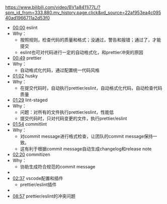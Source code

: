 https://www.bilibili.com/video/BV1a8411i77L/?spm_id_from=333.880.my_history.page.click&vd_source=22af953ea4c09540ad1966711a2d53f0

- [00:00](https://www.bilibili.com/video/BV1a8411i77L/?t=0.376#t=0.38) eslint
- Why：
	- 按照规则，检查代码的质量和格式；没通过，警告和报错；通过了，才能提交
	- eslint也可对代码进行一定的自动格式化，和prettier冲突的原因
- [00:49](https://www.bilibili.com/video/BV1a8411i77L/?t=49.104565#t=49.10) prettier
- Why：
	- 自动格式化代码，通过配置统一代码风格
- [01:02](https://www.bilibili.com/video/BV1a8411i77L/?t=62.006581#t=01:02.01) husky
- Why：
	- 在提交代码时，自动执行prettier/eslint，自动格式化代码，自动检查代码质量 
- [01:29](https://www.bilibili.com/video/BV1a8411i77L/?t=89.682531#t=01:29.68) lint-staged
- Why：
	- 问题：对所有的文件执行prettier/eslint，性能低
	- 提交代码时，只对代码变更的文件，执行prettier/eslint
- [01:54](https://www.bilibili.com/video/BV1a8411i77L/?t=114.714306#t=01:54.71) commitlint
- Why：
	- 对commit message进行格式检查，让团队的commit message保持一致。
	- 这有利于根据commit message自动生成changelog和release note
- [02:20](https://www.bilibili.com/video/BV1a8411i77L/?t=140.656207#t=02:20.66) commitizen
- Why：
	- 协助生成符合规范的commit message
- 
- [02:37](https://www.bilibili.com/video/BV1a8411i77L/?t=157.618218#t=02:37.62) vscode配置和插件
	- prettier/eslint插件
- 
- [08:57](https://www.bilibili.com/video/BV1a8411i77L/?t=537.165737#t=08:57.17) prettier/eslint的冲突问题